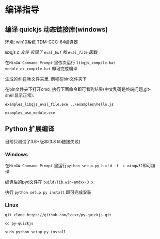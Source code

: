 # 编译指导

## 编译 quickjs 动态链接库(windows)

环境: win10系统  TDM-GCC-64编译器

*libqjs.c 文件 实现了 `eval_buf` 和 `eval_file` 函数*

在`MinGW Command Prompt` 里依次运行 `libqjs_compile.bat` `module_ex_compile.bat` 即可完成编译

生成的dll在lib文件夹里, 例程在bin文件夹下

在bin文件夹下打开cmd, 执行下面命令即可看到结果(中文乱码是终端问题,git-shell显示正常).

```
examples_libqjs_eval_file.exe ..\examples\hello.js

examples_use_module.exe

```

## Python 扩展编译

目前只测试了3.6+版本(3.8 lib链接失败)

### Windows
在`MinGW Command Prompt` 里运行`python setup.py build -f -c mingw32`即可编译

编译后的pyd文件在 `build\lib.win-amdxx-3.x`.

执行 `python setup.py install` 即可完成安装

### Linux

```
git clone https://github.com/lcexc/py-quickjs.git

cd py-quickjs

sudo python setup.py install


```


